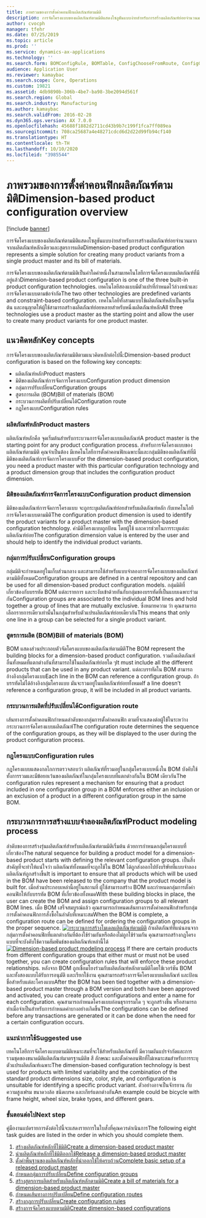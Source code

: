 ```yaml
---
title: ภาพรวมของการตั้งค่าคอนฟิกผลิตภัณฑ์ตามมิติ
description: การจัดโครงแบบของผลิตภัณฑ์ตามมิติแสดงโซลูชันแบบง่ายสำหรับการสร้างผลิตภัณฑ์ย่อยจำนวนมากจากผลิตภัณฑ์หลักเดียวและสูตรการผลิต
author: cvocph
manager: tfehr
ms.date: 07/25/2019
ms.topic: article
ms.prod: ''
ms.service: dynamics-ax-applications
ms.technology: ''
ms.search.form: BOMConfigRule, BOMTable, ConfigChooseFromRoute, ConfigGroup, ConfigHierarchy, EcoResDimensionBasedConfiguration
audience: Application User
ms.reviewer: kamaybac
ms.search.scope: Core, Operations
ms.custom: 19821
ms.assetid: 4db9890b-306b-4be7-ba98-3be2094d561f
ms.search.region: Global
ms.search.industry: Manufacturing
ms.author: kamaybac
ms.search.validFrom: 2016-02-28
ms.dyn365.ops.version: AX 7.0.0
ms.openlocfilehash: 45688f1882d2711cd43b9b7c199f1fca7ff089ea
ms.sourcegitcommit: 708ca25687a4e48271cdcd6d2d22d99fb94cf140
ms.translationtype: HT
ms.contentlocale: th-TH
ms.lasthandoff: 10/10/2020
ms.locfileid: "3985544"
---
```

# <a name="dimension-based-product-configuration-overview"></a><span data-ttu-id="79f98-103">ภาพรวมของการตั้งค่าคอนฟิกผลิตภัณฑ์ตามมิติ</span><span class="sxs-lookup"><span data-stu-id="79f98-103">Dimension-based product configuration overview</span></span>

[!include [banner](../includes/banner.md)]

<span data-ttu-id="79f98-104">การจัดโครงแบบของผลิตภัณฑ์ตามมิติแสดงโซลูชันแบบง่ายสำหรับการสร้างผลิตภัณฑ์ย่อยจำนวนมากจากผลิตภัณฑ์หลักเดียวและสูตรการผลิต</span><span class="sxs-lookup"><span data-stu-id="79f98-104">Dimension-based product configuration represents a simple solution for creating many product variants from a single product master and its bill of materials.</span></span>

<span data-ttu-id="79f98-105">การจัดโครงแบบของผลิตภัณฑ์ตามมิติเป็นค่าใดค่าหนึ่งในสามเทคโนโลยีการจัดโครงแบบผลิตภัณฑ์ที่มีอยู่แล้ว</span><span class="sxs-lookup"><span data-stu-id="79f98-105">Dimension-based product configuration is one of the three built-in product configuration technologies.</span></span> <span data-ttu-id="79f98-106">เทคโนโลยีสองแบบมีตัวแปรที่กำหนดไว้ล่วงหน้าและการจัดโครงแบบตามข้อจำกัด</span><span class="sxs-lookup"><span data-stu-id="79f98-106">The two other technologies are predefined variants and constraint-based configuration.</span></span> <span data-ttu-id="79f98-107">เทคโนโลยีทั้งสามแบบใช้ผลิตภัณฑ์หลักเป็นจุดเริ่มต้น และอนุญาตให้ผู้ใช้สามารถสร้างผลิตภัณฑ์ย่อยหลายสำหรับหนึ่งผลิตภัณฑ์หลัก</span><span class="sxs-lookup"><span data-stu-id="79f98-107">All three technologies use a product master as the starting point and allow the user to create many product variants for one product master.</span></span>

## <a name="key-concepts"></a><span data-ttu-id="79f98-108">แนวคิดหลัก</span><span class="sxs-lookup"><span data-stu-id="79f98-108">Key concepts</span></span>
<span data-ttu-id="79f98-109">การจัดโครงแบบของผลิตภัณฑ์ตามมิติตามแนวคิดหลักต่อไปนี้:</span><span class="sxs-lookup"><span data-stu-id="79f98-109">Dimension-based product configuration is based on the following key concepts:</span></span>

-   <span data-ttu-id="79f98-110">ผลิตภัณฑ์หลัก</span><span class="sxs-lookup"><span data-stu-id="79f98-110">Product masters</span></span>
-   <span data-ttu-id="79f98-111">มิติของผลิตภัณฑ์การจัดการโครงแบบ</span><span class="sxs-lookup"><span data-stu-id="79f98-111">Configuration product dimension</span></span>
-   <span data-ttu-id="79f98-112">กลุ่มการปรับเปลี่ยน</span><span class="sxs-lookup"><span data-stu-id="79f98-112">Configuration groups</span></span>
-   <span data-ttu-id="79f98-113">สูตรการผลิต (BOM)</span><span class="sxs-lookup"><span data-stu-id="79f98-113">Bill of materials (BOM)</span></span>
-   <span data-ttu-id="79f98-114">กระบวนการผลิตที่ปรับเปลี่ยนได้</span><span class="sxs-lookup"><span data-stu-id="79f98-114">Configuration route</span></span>
-   <span data-ttu-id="79f98-115">กฎโครงแบบ</span><span class="sxs-lookup"><span data-stu-id="79f98-115">Configuration rules</span></span>

### <a name="product-masters"></a><span data-ttu-id="79f98-116">ผลิตภัณฑ์หลัก</span><span class="sxs-lookup"><span data-stu-id="79f98-116">Product masters</span></span>

<span data-ttu-id="79f98-117">ผลิตภัณฑ์หลักคือ จุดเริ่มต้นสำหรับกระบวนการจัดโครงแบบผลิตภัณฑ์</span><span class="sxs-lookup"><span data-stu-id="79f98-117">A product master is the starting point for any product configuration process.</span></span> <span data-ttu-id="79f98-118">สำหรับการจัดโครงแบบของผลิตภัณฑ์ตามมิติ คุณจำเป็นต้อง มีเทคโนโลยีการตั้งค่าคอนฟิกเฉพาะนี้และกลุ่มมิติของผลิตภัณฑ์ที่มีมิติของผลิตภัณฑ์การจัดการโครงแบบ</span><span class="sxs-lookup"><span data-stu-id="79f98-118">For the dimension-based product configuration, you need a product master with this particular configuration technology and a product dimension group that includes the configuration product dimension.</span></span>

### <a name="configuration-product-dimension"></a><span data-ttu-id="79f98-119">มิติของผลิตภัณฑ์การจัดการโครงแบบ</span><span class="sxs-lookup"><span data-stu-id="79f98-119">Configuration product dimension</span></span>

<span data-ttu-id="79f98-120">มิติของผลิตภัณฑ์การจัดการโครงแบบ จะถูกระบุผลิตภัณฑ์ย่อยสำหรับผลิตภัณฑ์หลัก กับเทคโนโลยีการจัดโครงแบบตามมิติ</span><span class="sxs-lookup"><span data-stu-id="79f98-120">The configuration product dimension is used to identify the product variants for a product master with the dimension-based configuration technology.</span></span> <span data-ttu-id="79f98-121">ค่ามิติโครงแบบถูกป้อน โดยผู้ใช้ และควรช่วยในการระบุแต่ละผลิตภัณฑ์ย่อย</span><span class="sxs-lookup"><span data-stu-id="79f98-121">The configuration dimension value is entered by the user and should help to identify the individual product variants.</span></span>

### <a name="configuration-groups"></a><span data-ttu-id="79f98-122">กลุ่มการปรับเปลี่ยน</span><span class="sxs-lookup"><span data-stu-id="79f98-122">Configuration groups</span></span>

<span data-ttu-id="79f98-123">กลุ่มมิติจะกำหนดอยู่ในเก็บส่วนกลาง และสามารถใช้สำหรับแบบจำลองการจัดโครงแบบของผลิตภัณฑ์ตามมิติทั้งหมด</span><span class="sxs-lookup"><span data-stu-id="79f98-123">Configuration groups are defined in a central repository and can be used for all dimension-based product configuration models.</span></span> <span data-ttu-id="79f98-124">กลุ่มมิติที่เกี่ยวข้องกับบรรทัด BOM แต่ละรายการ และระงับเข้าด้วยกันกับกลุ่มของบรรทัดที่เป็นแบบเฉพาะร่วมกัน</span><span class="sxs-lookup"><span data-stu-id="79f98-124">Configuration groups are associated to the individual BOM lines and hold together a group of lines that are mutually exclusive.</span></span> <span data-ttu-id="79f98-125">ซึ่งหมายความ ว่า คุณสามารถเลือกรายการเดียวเท่านั้นในกลุ่มสำหรับตัวแปรผลิตภัณฑ์ย่อยเดียวกัน</span><span class="sxs-lookup"><span data-stu-id="79f98-125">This means that only one line in a group can be selected for a single product variant.</span></span>

### <a name="bill-of-materials-bom"></a><span data-ttu-id="79f98-126">สูตรการผลิต (BOM)</span><span class="sxs-lookup"><span data-stu-id="79f98-126">Bill of materials (BOM)</span></span>

<span data-ttu-id="79f98-127">BOM แสดงส่วนประกอบตัวจัดโครงแบบของผลิตภัณฑ์ตามมิติ</span><span class="sxs-lookup"><span data-stu-id="79f98-127">The BOM represent the building blocks for a dimension-based product configuration.</span></span> <span data-ttu-id="79f98-128">รวมถึงผลิตภัณฑ์อื่นทั้งหมดที่แตกต่างกันที่สามารถใช้ในผลิตภัณฑ์ย่อยใด ๆ</span><span class="sxs-lookup"><span data-stu-id="79f98-128">It must include all the different products that can be used in any product variant.</span></span> <span data-ttu-id="79f98-129">แต่ละบรรทัดใน BOM สามารถอ้างอิงกลุ่มโครงแบบ</span><span class="sxs-lookup"><span data-stu-id="79f98-129">Each line in the BOM can reference a configuration group.</span></span> <span data-ttu-id="79f98-130">ถ้าบรรทัดไม่ได้อ้างอิงกลุ่มโครงแบบ มันจะรวมอยู่ในผลิตภัณฑ์ย่อยทั้งหมด</span><span class="sxs-lookup"><span data-stu-id="79f98-130">If a line doesn’t reference a configuration group, it will be included in all product variants.</span></span>

### <a name="configuration-route"></a><span data-ttu-id="79f98-131">กระบวนการผลิตที่ปรับเปลี่ยนได้</span><span class="sxs-lookup"><span data-stu-id="79f98-131">Configuration route</span></span>

<span data-ttu-id="79f98-132">เส้นทางการตั้งค่าคอนฟิกกำหนดลำดับของกลุ่มการตั้งค่าคอนฟิก ตามที่จะแสดงต่อผู้ใช้ในระหว่างกระบวนการจัดโครงแบบผลิตภัณฑ์</span><span class="sxs-lookup"><span data-stu-id="79f98-132">The configuration route determines the sequence of the configuration groups, as they will be displayed to the user during the product configuration process.</span></span>

### <a name="configuration-rules"></a><span data-ttu-id="79f98-133">กฎโครงแบบ</span><span class="sxs-lookup"><span data-stu-id="79f98-133">Configuration rules</span></span>

<span data-ttu-id="79f98-134">กฎโครงแบบแสดงกลไกการตรวจสอบว่า ผลิตภัณฑ์ที่รวมอยู่ในกลุ่มโครงแบบหนึ่งใน BOM บังคับใช้ทั้งการรวมและมีข้อยกเว้นของผลิตภัณฑ์ในกลุ่มโครงแบบที่แตกต่างกันใน BOM เดียวกัน</span><span class="sxs-lookup"><span data-stu-id="79f98-134">The configuration rules represent a mechanism for ensuring that a product included in one configuration group in a BOM enforces either an inclusion or an exclusion of a product in a different configuration group in the same BOM.</span></span>

## <a name="product-modeling-process"></a><span data-ttu-id="79f98-135">กระบวนการการสร้างแบบจำลองผลิตภัณฑ์</span><span class="sxs-lookup"><span data-stu-id="79f98-135">Product modeling process</span></span>
<span data-ttu-id="79f98-136">ลำดับของการสร้างรุ่นผลิตภัณฑ์สำหรับผลิตภัณฑ์ตามมิติเริ่มต้น ด้วยการกำหนดกลุ่มโครงแบบที่เกี่ยวข้อง</span><span class="sxs-lookup"><span data-stu-id="79f98-136">The natural sequence for building a product model for a dimension-based product starts with defining the relevant configuration groups.</span></span> <span data-ttu-id="79f98-137">เป็นสิ่งสำคัญที่จะทำให้แน่ใจว่า ผลิตภัณฑ์ทั้งหมดที่จะถูกใช้ใน BOM ได้ถูกส่งออกไปยังบริษัทที่แบบจำลองผลิตภัณฑ์ถูกสร้างขึ้น</span><span class="sxs-lookup"><span data-stu-id="79f98-137">It is important to ensure that all products which will be used in the BOM have been released to the company that the product model is built for.</span></span> <span data-ttu-id="79f98-138">เมื่อส่วนประกอบเหล่านี้อยู่ในสถานที่ ผู้ใช้สามารถสร้าง BOM และกำหนดกลุ่มการตั้งค่าคอนฟิกให้กับบรรทัด BOM ที่เกี่ยวข้องทั้งหมด</span><span class="sxs-lookup"><span data-stu-id="79f98-138">With these building blocks in place, the user can create the BOM and assign configuration groups to all relevant BOM lines.</span></span> <span data-ttu-id="79f98-139">เมื่อ BOM เสร็จสมบูรณ์แล้ว คุณสามารถกำหนดเส้นทางการตั้งค่าคอนฟิกสำหรับกลุ่มการตั้งค่าคอนฟิกการสั่งซื้อในลำดับที่เหมาะสม</span><span class="sxs-lookup"><span data-stu-id="79f98-139">When the BOM is complete, a configuration route can be defined for ordering the configuration groups in the proper sequence.</span></span> <span data-ttu-id="79f98-140">[![กระบวนการสร้างโมเดลผลิตภัณฑ์ตามมิติ](./media/dimension-based-product-modeling-process-v1.png)](./media/dimension-based-product-modeling-process-v1.png) ถ้าผลิตภัณฑ์ที่แน่นอนจากกลุ่มการตั้งค่าคอนฟิกที่แตกต่างกันที่ต้องใช้ร่วมกันหรือต้องไม่ถูกใช้ร่วมกัน คุณสามารถสร้างกฎโครงแบบที่จะบังคับใช้ความสัมพันธ์ของผลิตภัณฑ์เหล่านี้ได้</span><span class="sxs-lookup"><span data-stu-id="79f98-140">[![Dimension-based product modeling process](./media/dimension-based-product-modeling-process-v1.png)](./media/dimension-based-product-modeling-process-v1.png) If there are certain products from different configuration groups that either must or must not be used together, you can create configuration rules that will enforce these product relationships.</span></span> <span data-ttu-id="79f98-141">หลังจาก BOM ถูกเชื่อมโยงร่วมกับผลิตภัณฑ์หลักตามมิติโดยใช้เวอร์ชัน BOM และทั้งสองแบบได้รับการอนุมัติ และเรียกใช้งาน คุณสามารถสร้างการจัดโครงแบบผลิตภัณฑ์ และป้อนชื่อสำหรับแต่ละโครงแบบ</span><span class="sxs-lookup"><span data-stu-id="79f98-141">After the BOM has been tied together with a dimension-based product master through a BOM version and both have been approved and activated, you can create product configurations and enter a name for each configuration.</span></span> <span data-ttu-id="79f98-142">คุณสามารถกำหนดโครงแบบก่อนธุรกรรมใด ๆ จะถูกสร้างขึ้น หรือสามารถทำเมื่อจำเป็นสำหรับการกำหนดค่าบางอย่างเกิดขึ้น</span><span class="sxs-lookup"><span data-stu-id="79f98-142">The configurations can be defined before any transactions are generated or it can be done when the need for a certain configuration occurs.</span></span>

### <a name="suggested-use"></a><span data-ttu-id="79f98-143">แนะนำการใช้</span><span class="sxs-lookup"><span data-stu-id="79f98-143">Suggested use</span></span>

<span data-ttu-id="79f98-144">เทคโนโลยีการจัดโครงแบบตามมิติเหมาะสมที่จะใช้สำหรับผลิตภัณฑ์ที่ มีความผันแปรจำกัดและการรวมชุดของขนาดมิติผลิตภัณฑ์มาตรฐานมิติข สี ลักษณะ และตั้งค่าคอนฟิกที่ไม่เหมาะสมสำหรับการระบุตัวแปรผลิตภัณฑ์เฉพาะ</span><span class="sxs-lookup"><span data-stu-id="79f98-144">The dimension-based configuration technology is best used for products with limited variability and the combination of the standard product dimensions size, color, style, and configuration is unsuitable for identifying a specific product variant.</span></span> <span data-ttu-id="79f98-145">ตัวอย่างอาจเป็นจักรยาน กับความสูงเฟรม ขนาดวงล้อ ชนิดเบรค และเกียร์แตกต่างกัน</span><span class="sxs-lookup"><span data-stu-id="79f98-145">An example could be bicycle with frame height, wheel size, brake types, and different gears.</span></span>

### <a name="next-step"></a><span data-ttu-id="79f98-146">ขั้นตอนต่อไป</span><span class="sxs-lookup"><span data-stu-id="79f98-146">Next step</span></span> 

<span data-ttu-id="79f98-147">คู่มืองานแปดรายการดังต่อไปนี้จะแสดงรายการในใบสั่งที่คุณควรดำเนินการ</span><span class="sxs-lookup"><span data-stu-id="79f98-147">The following eight task guides are listed in the order in which you should complete them.</span></span> 

1.  [<span data-ttu-id="79f98-148">สร้างผลิตภัณฑ์หลักที่ใช้มิติ</span><span class="sxs-lookup"><span data-stu-id="79f98-148">Create a dimension-based product master</span></span>](tasks/create-dimension-based-product-master.md)
2.  [<span data-ttu-id="79f98-149">นำผลิตภัณฑ์หลักที่ใช้มิติออกใช้</span><span class="sxs-lookup"><span data-stu-id="79f98-149">Release a dimension-based product master</span></span>](tasks/release-dimension-based-product-master.md)
3.  [<span data-ttu-id="79f98-150">ตั้งค่าพื้นฐานของผลิตภัณฑ์หลักที่นำออกใช้ให้ครบถ้วน</span><span class="sxs-lookup"><span data-stu-id="79f98-150">Complete basic setup of a released product master</span></span>](tasks/complete-basic-setup-released-product-master.md)
4.  [<span data-ttu-id="79f98-151">กำหนดกลุ่มการปรับเปลี่ยน</span><span class="sxs-lookup"><span data-stu-id="79f98-151">Define configuration groups</span></span>](tasks/define-configuration-groups.md)
5.  [<span data-ttu-id="79f98-152">สร้างสูตรการผลิตสำหรับผลิตภัณฑ์หลักตามมิติ</span><span class="sxs-lookup"><span data-stu-id="79f98-152">Create a bill of materials for a dimension-based product master</span></span>](tasks/create-bill-materials-dimension-based-product-master.md)
6.  [<span data-ttu-id="79f98-153">กำหนดเส้นทางการปรับเปลี่ยน</span><span class="sxs-lookup"><span data-stu-id="79f98-153">Define configuration routes</span></span>](tasks/define-configuration-route.md)
7.  [<span data-ttu-id="79f98-154">สร้างกฏการปรับเปลี่ยน</span><span class="sxs-lookup"><span data-stu-id="79f98-154">Create configuration rules</span></span>](tasks/create-configuration-rules.md)
8.  [<span data-ttu-id="79f98-155">สร้างการจัดโครงแบบตามมิติ</span><span class="sxs-lookup"><span data-stu-id="79f98-155">Create dimension-based configurations</span></span>](tasks/create-dimension-based-configurations.md)

